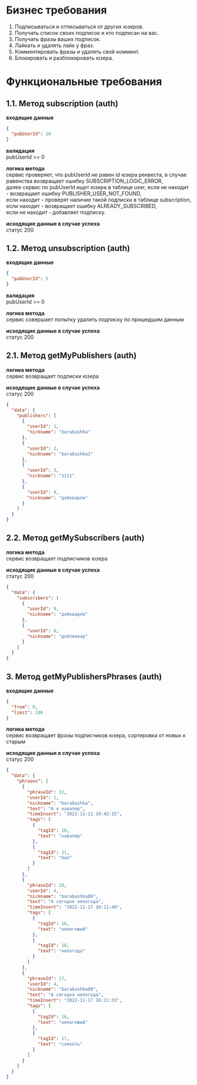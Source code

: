# Бизнес требования
1. Подписываться и отписываться от других юзеров.
2. Получать список своих подписок и кто подписан на вас.
3. Получать фразы ваших подписок.
4. Лайкать и удалять лайк у фраз.
5. Комментировать фразы и удалять свой коммент.
6. Блокировать и разблокировать юзера.

# Функциональные требования
## 1.1. Метод subscription (auth)
**входящие данные**<br/>
```json
{
  "pubUserId": 10
}
```
**валидация**<br/>
pubUserId >= 0

**логика метода**<br/>
сервис проверяет, что pubUserId не равен id юзера реквеста, в случае равенства возвращает ошибку SUBSCRIPTION_LOGIC_ERROR,<br/>
далее сервис по pubUserId ищет юзера в таблице user, если не находит - возвращает ошибку PUBLISHER_USER_NOT_FOUND,<br/>
если находит - проверят наличие такой подписки в таблице subscription, если находит - возвращает ошибку ALREADY_SUBSCRIBED,<br/>
если не находит - добавляет подписку.

**исходящие данные в случае успеха** <br/>статус 200

## 1.2. Метод unsubscription (auth)
**входящие данные**<br/>
```json
{
  "pubUserId": 5
}
```
**валидация**<br/>
pubUserId >= 0

**логика метода**<br/>
сервис совершает попытку удалить подписку по пришедшим данным

**исходящие данные в случае успеха** <br/>статус 200

## 2.1. Метод getMyPublishers (auth)
**логика метода**<br/>
сервис возвращает подписки юзера

**исходящие данные в случае успеха** <br/>статус 200
```json
{
  "data": {
    "publishers": [
      {
        "userId": 1,
        "nickname": "barabashka"
      },
      {
        "userId": 2,
        "nickname": "barabashka1"
      },
      {
        "userId": 3,
        "nickname": "1111"
      },
      {
        "userId": 9,
        "nickname": "добкварли"
      }
    ]
  }
}
```
## 2.2. Метод getMySubscribers (auth)
**логика метода**<br/>
сервис возвращает подписчиков юзера

**исходящие данные в случае успеха** <br/>статус 200
```json
{
  "data": {
    "subscribers": [
      {
        "userId": 9,
        "nickname": "добкварли"
      },
      {
        "userId": 8,
        "nickname": "добликвар"
      }
    ]
  }
}
```

## 3. Метод getMyPublishersPhrases (auth)

**входящие данные**<br/>
```json
{
  "from": 0,
  "limit": 100
}
```

**логика метода**<br/>
сервис возвращает фразы подписчиков юзера, сортировка от новых к старым



**исходящие данные в случае успеха** <br/>статус 200
```json
{
  "data": {
    "phrases": [
      {
        "phraseId": 32,
        "userId": 1,
        "nickname": "barabashka",
        "text": "А я кавалер",
        "timeInsert": "2022-11-21 10:42:15",
        "tags": [
          {
            "tagId": 20,
            "text": "кавалер"
          },
          {
            "tagId": 21,
            "text": "бал"
          }
        ]
      },
      {
        "phraseId": 20,
        "userId": 4,
        "nickname": "barabashka89",
        "text": "А сегодня непогода",
        "timeInsert": "2022-11-17 16:11:40",
        "tags": [
          {
            "tagId": 16,
            "text": "непогожий"
          },
          {
            "tagId": 18,
            "text": "непогода"
          }
        ]
      },
      {
        "phraseId": 17,
        "userId": 4,
        "nickname": "barabashka89",
        "text": "А сегодня непогода",
        "timeInsert": "2022-11-17 16:11:33",
        "tags": [
          {
            "tagId": 16,
            "text": "непогожий"
          },
          {
            "tagId": 17,
            "text": "слякоть"
          }
        ]
      }
    ]
  }
}
```
